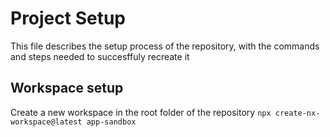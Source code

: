 # Project Setup
This file describes the setup process of the repository, with the commands and steps needed to succesffuly recreate it

## Workspace setup
Create a new workspace in the root folder of the repository
`npx create-nx-workspace@latest app-sandbox`
